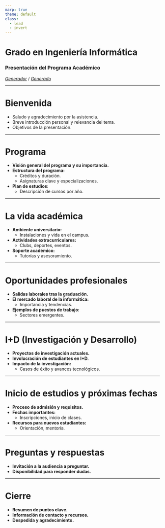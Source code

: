 ```yaml
---
marp: true
theme: default
class: 
  - lead
  - invert
---
```


# Grado en Ingeniería Informática
### Presentación del Programa Académico
*[Generador](https://chat.openai.com/c/e1510bc0-2a6a-46f2-9195-a3b2a556ff82)* / *[Generado](/casosDeUso/marpPresentacion.pdf)*

---

# Bienvenida
- Saludo y agradecimiento por la asistencia.
- Breve introducción personal y relevancia del tema.
- Objetivos de la presentación.

---

# Programa
- **Visión general del programa y su importancia.**
- **Estructura del programa:**
  - Créditos y duración.
  - Asignaturas clave y especializaciones.
- **Plan de estudios:**
  - Descripción de cursos por año.

---

# La vida académica
- **Ambiente universitario:**
  - Instalaciones y vida en el campus.
- **Actividades extracurriculares:**
  - Clubs, deportes, eventos.
- **Soporte académico:**
  - Tutorías y asesoramiento.

---

# Oportunidades profesionales
- **Salidas laborales tras la graduación.**
- **El mercado laboral de la informática:**
  - Importancia y tendencias.
- **Ejemplos de puestos de trabajo:**
  - Sectores emergentes.

---

# I+D (Investigación y Desarrollo)
- **Proyectos de investigación actuales.**
- **Involucración de estudiantes en I+D.**
- **Impacto de la investigación:**
  - Casos de éxito y avances tecnológicos.

---

# Inicio de estudios y próximas fechas
- **Proceso de admisión y requisitos.**
- **Fechas importantes:**
  - Inscripciones, inicio de clases.
- **Recursos para nuevos estudiantes:**
  - Orientación, mentoría.

---

# Preguntas y respuestas
- **Invitación a la audiencia a preguntar.**
- **Disponibilidad para responder dudas.**

---

# Cierre
- **Resumen de puntos clave.**
- **Información de contacto y recursos.**
- **Despedida y agradecimiento.**

